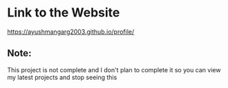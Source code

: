 # Link to the Website
https://ayushmangarg2003.github.io/profile/

## Note:
This project is not complete and I don't plan to complete it so you can view my latest projects and stop seeing this
